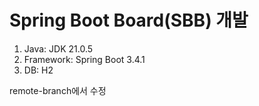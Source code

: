 # Spring Boot Board(SBB) 개발

1. Java: JDK 21.0.5
2. Framework: Spring Boot 3.4.1
3. DB: H2

remote-branch에서 수정